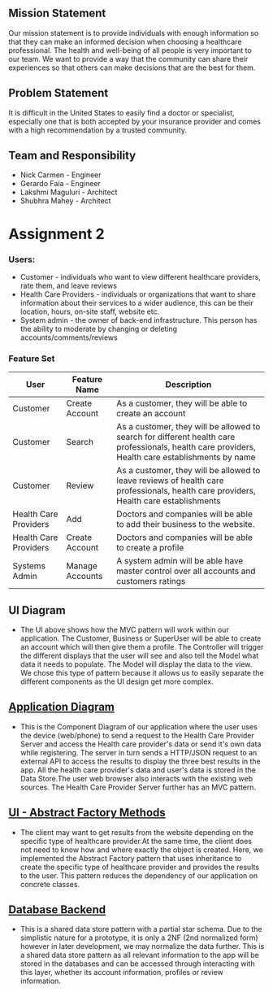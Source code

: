 ## Mission Statement
  Our mission statement is to provide individuals with enough information so that they can make an informed decision when choosing a healthcare professional.  The health and well-being of all people is very important to our team.  We want to provide a way that the community can share their experiences so that others can make decisions that are the best for them.

## Problem Statement
   It is difficult in the United States to easily find a doctor or specialist, especially one that is both accepted by your insurance provider and comes with a high recommendation by a trusted community.
   
## Team and Responsibility
* Nick Carmen - Engineer
* Gerardo Faia - Engineer
* Lakshmi Maguluri - Architect
* Shubhra Mahey - Architect

# Assignment 2

### Users:

- Customer - individuals who want to view different healthcare providers, rate them, and leave reviews
- Health Care Providers - individuals or organizations that want to share information about their services to a wider audience, this can be their location, hours, on-site staff, website etc.
- System admin - the owner of back-end infrastructure.  This person has the ability to moderate by changing or deleting accounts/comments/reviews

### Feature Set

| User | Feature Name | Description |
| --- | --- | --- |
| Customer | Create Account | As a customer, they will be able to create an account |
| Customer | Search | As a customer, they will be allowed to search for different health care professionals, health care providers, Health care establishments by name |
| Customer | Review | As a customer, they will be allowed to leave reviews of health care professionals, health care providers, Health care establishments |
| Health Care Providers | Add | Doctors and companies will be able to add their business to the website. |
| Health Care Providers | Create Account | Doctors and companies will be able to create a profile |
| Systems Admin | Manage Accounts | A system admin will be able have master control over all accounts and customers ratings |



## UI Diagram

- The UI above shows how the MVC pattern will work within our application. The Customer, Business or SuperUser will be able to create an account which will then give them a profile. The Controller will trigger the different displays that the user will see and also tell the Model what data it needs to populate. The Model will display the data to the view. We chose this type of pattern because it allows us to easily separate the different components as the UI design get more complex.

## [Application Diagram](https://drive.google.com/file/d/1q7LKR04xSaLWcB6vnQTWxlQ9pp57ZU6f/view?usp=sharing)

- This is the Component Diagram of our application where the user uses the device (web/phone) to send a request to the Health Care Provider Server and access the Health care provider&#39;s data or send it&#39;s own data while registering. The server in turn sends a HTTP/JSON request to an external API to access the results to display the three best results in the app. All the health care provider&#39;s data and user&#39;s data is stored in the Data Store.The user web browser also interacts with the existing web sources. The Health Care Provider Server further has an MVC pattern.

## [UI - Abstract Factory Methods](https://drive.google.com/file/d/1lT39HgxnoIeXHqyfFEfIisYFTiYXyUdj/view?usp=sharing)


- The client may want to get results from the website depending on the specific type of healthcare provider.At the same time, the client does not need to know how and where exactly the object is created. Here, we implemented the Abstract Factory pattern that uses inheritance to create the specific type of healthcare provider and provides the results to the user. This pattern reduces the  dependency of our application on concrete classes.

## [Database Backend](https://drive.google.com/file/d/1f4NE4Giiy93wb0sdTH21UXn6m-6Hu78A/view?usp=sharing)

- This is a shared data store pattern with a partial star schema.  Due to the simplistic nature for a prototype, it is only a 2NF (2nd normalized form) however in later development, we may normalize the data further.  This is a shared data store pattern as all relevant information to the app will be stored in the databases and can be accessed through interacting with this layer, whether its account information, profiles or review information.
